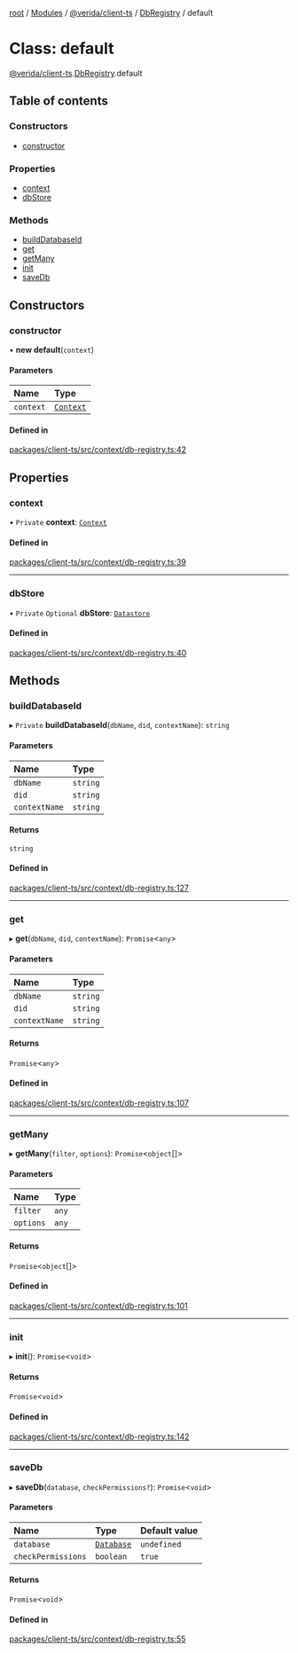 [root](../README.md) / [Modules](../modules.md) / [@verida/client-ts](../modules/verida_client_ts.md) / [DbRegistry](../modules/verida_client_ts.DbRegistry.md) / default

# Class: default

[@verida/client-ts](../modules/verida_client_ts.md).[DbRegistry](../modules/verida_client_ts.DbRegistry.md).default

## Table of contents

### Constructors

- [constructor](verida_client_ts.DbRegistry.default.md#constructor)

### Properties

- [context](verida_client_ts.DbRegistry.default.md#context)
- [dbStore](verida_client_ts.DbRegistry.default.md#dbstore)

### Methods

- [buildDatabaseId](verida_client_ts.DbRegistry.default.md#builddatabaseid)
- [get](verida_client_ts.DbRegistry.default.md#get)
- [getMany](verida_client_ts.DbRegistry.default.md#getmany)
- [init](verida_client_ts.DbRegistry.default.md#init)
- [saveDb](verida_client_ts.DbRegistry.default.md#savedb)

## Constructors

### constructor

• **new default**(`context`)

#### Parameters

| Name | Type |
| :------ | :------ |
| `context` | [`Context`](verida_client_ts.Context.md) |

#### Defined in

[packages/client-ts/src/context/db-registry.ts:42](https://github.com/verida/verida-js/blob/fa48d0d/packages/client-ts/src/context/db-registry.ts#L42)

## Properties

### context

• `Private` **context**: [`Context`](verida_client_ts.Context.md)

#### Defined in

[packages/client-ts/src/context/db-registry.ts:39](https://github.com/verida/verida-js/blob/fa48d0d/packages/client-ts/src/context/db-registry.ts#L39)

___

### dbStore

• `Private` `Optional` **dbStore**: [`Datastore`](verida_client_ts.Datastore.md)

#### Defined in

[packages/client-ts/src/context/db-registry.ts:40](https://github.com/verida/verida-js/blob/fa48d0d/packages/client-ts/src/context/db-registry.ts#L40)

## Methods

### buildDatabaseId

▸ `Private` **buildDatabaseId**(`dbName`, `did`, `contextName`): `string`

#### Parameters

| Name | Type |
| :------ | :------ |
| `dbName` | `string` |
| `did` | `string` |
| `contextName` | `string` |

#### Returns

`string`

#### Defined in

[packages/client-ts/src/context/db-registry.ts:127](https://github.com/verida/verida-js/blob/fa48d0d/packages/client-ts/src/context/db-registry.ts#L127)

___

### get

▸ **get**(`dbName`, `did`, `contextName`): `Promise`<`any`\>

#### Parameters

| Name | Type |
| :------ | :------ |
| `dbName` | `string` |
| `did` | `string` |
| `contextName` | `string` |

#### Returns

`Promise`<`any`\>

#### Defined in

[packages/client-ts/src/context/db-registry.ts:107](https://github.com/verida/verida-js/blob/fa48d0d/packages/client-ts/src/context/db-registry.ts#L107)

___

### getMany

▸ **getMany**(`filter`, `options`): `Promise`<`object`[]\>

#### Parameters

| Name | Type |
| :------ | :------ |
| `filter` | `any` |
| `options` | `any` |

#### Returns

`Promise`<`object`[]\>

#### Defined in

[packages/client-ts/src/context/db-registry.ts:101](https://github.com/verida/verida-js/blob/fa48d0d/packages/client-ts/src/context/db-registry.ts#L101)

___

### init

▸ **init**(): `Promise`<`void`\>

#### Returns

`Promise`<`void`\>

#### Defined in

[packages/client-ts/src/context/db-registry.ts:142](https://github.com/verida/verida-js/blob/fa48d0d/packages/client-ts/src/context/db-registry.ts#L142)

___

### saveDb

▸ **saveDb**(`database`, `checkPermissions?`): `Promise`<`void`\>

#### Parameters

| Name | Type | Default value |
| :------ | :------ | :------ |
| `database` | [`Database`](../interfaces/verida_client_ts.Database.md) | `undefined` |
| `checkPermissions` | `boolean` | `true` |

#### Returns

`Promise`<`void`\>

#### Defined in

[packages/client-ts/src/context/db-registry.ts:55](https://github.com/verida/verida-js/blob/fa48d0d/packages/client-ts/src/context/db-registry.ts#L55)
